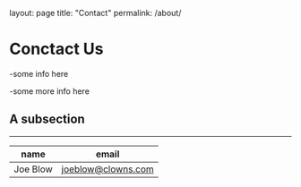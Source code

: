 layout: page
title: "Contact"
permalink: /about/

# Conctact Us

-some info here

-some more info here

## A subsection

---

|name|email|
|-------|------|
|Joe Blow|joeblow@clowns.com|
